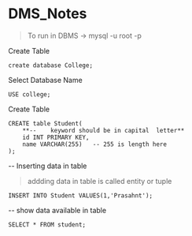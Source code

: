 # DMS_Notes
> To run in DBMS -> mysql -u root -p

Create Table 
```
create database College;
```

Select Database Name 
```
USE college;
```

Create Table
```
CREATE table Student(
	**-- 	keyword should be in capital  letter**
	id INT PRIMARY KEY,	  
    name VARCHAR(255)	-- 255 is length here
);
```

-- Inserting data in table 
> addding data in table is called entity  or tuple 
```
INSERT INTO Student VALUES(1,'Prasahnt');
```

-- show data available in table 
```
SELECT * FROM student;
```
